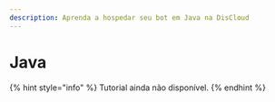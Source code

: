 ```yaml
---
description: Aprenda a hospedar seu bot em Java na DisCloud
---
```


# Java

{% hint style="info" %}
Tutorial ainda não disponível.
{% endhint %}



